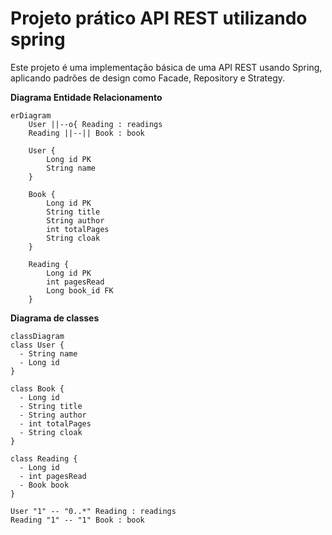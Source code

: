 
# Projeto prático API REST utilizando spring

Este projeto é uma implementação básica de uma API REST usando Spring, aplicando padrões de design como Facade, Repository e Strategy.

**Diagrama Entidade Relacionamento**
```mermaid
erDiagram
    User ||--o{ Reading : readings
    Reading ||--|| Book : book

    User {
        Long id PK
        String name
    }

    Book {
        Long id PK
        String title
        String author
        int totalPages
        String cloak
    }

    Reading {
        Long id PK
        int pagesRead
        Long book_id FK
    }
```


**Diagrama de classes**
```mermaid
classDiagram
class User {
  - String name
  - Long id
}

class Book {
  - Long id
  - String title
  - String author
  - int totalPages
  - String cloak
}

class Reading {
  - Long id
  - int pagesRead
  - Book book
}

User "1" -- "0..*" Reading : readings
Reading "1" -- "1" Book : book
```
